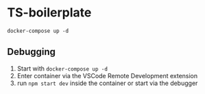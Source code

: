 # TS-boilerplate

`docker-compose up -d`

## Debugging

1. Start with `docker-compose up -d`
2. Enter container via the VSCode Remote Development extension
3. run `npm start dev` inside the container or start via the debugger
